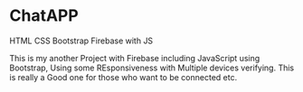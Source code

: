 # ChatAPP
HTML CSS Bootstrap Firebase with JS


This is my another Project with Firebase including JavaScript using Bootstrap, Using some REsponsiveness with Multiple devices verifying.
This is really a Good one for those who want to be connected etc.
